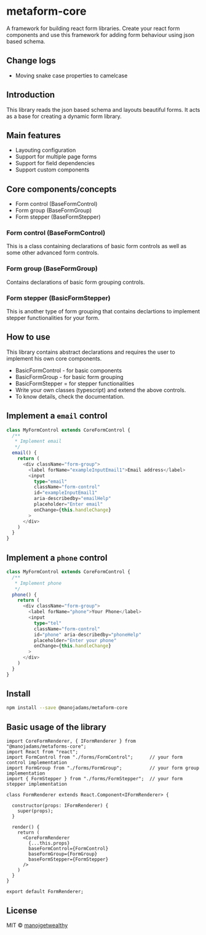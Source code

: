 # metaform-core
A framework for building react form libraries. Create your react form components and use this framework for adding form behaviour using json based schema.

## Change logs
- Moving snake case properties to camelcase

## Introduction
This library reads the json based schema and layouts beautiful forms.
It acts as a base for creating a dynamic form library.

## Main features
- Layouting configuration
- Support for multiple page forms
- Support for field dependencies
- Support custom components

## Core components/concepts
- Form control (BaseFormControl)
- Form group (BaseFormGroup)
- Form stepper (BaseFormStepper)

### Form control (BaseFormControl)
  This is a class containing declarations of basic form controls as well as some other advanced form controls. 
  
### Form group (BaseFormGroup)
  Contains declarations of basic form grouping controls.

### Form stepper (BasicFormStepper)
  This is another type of form grouping that contains declartions to implement stepper functionalities for your form.

## How to use
  This library contains abstract declarations and requires the user to implement his own core components.
  - BasicFormControl - for basic components
  - BasicFormGroup - for basic form grouping
  - BasicFormStepper = for stepper functionalities
  - Write your own classes (typescript) and extend the above controls.
  - To know details, check the documentation.
  
## Implement a `email` control
````typescript
class MyFormControl extends CoreFormControl {
  /**
   * Implement email
   */
  email() {
    return (
      <div className="form-group">
        <label forName="exampleInputEmail1">Email address</label>
        <input
          type="email"
          className="form-control"
          id="exampleInputEmail1"
          aria-describedby="emailHelp"
          placeholder="Enter email"
          onChange={this.handleChange}
        >
      </div>
    )
  }
}
````

## Implement a `phone` control
````typescript
class MyFormControl extends CoreFormControl {
  /**
   * Implement phone
   */
  phone() {
    return (
      <div className="form-group">
        <label forName="phone">Your Phone</label>
        <input
          type="tel"
          className="form-control"
          id="phone" aria-describedby="phoneHelp"
          placeholder="Enter your phone"
          onChange={this.handleChange}
        >
      </div>
    )
  }
}
````
  
## Install

```bash
npm install --save @manojadams/metaform-core
```

## Basic usage of the library
```tsx
import CoreFormRenderer, { IFormRenderer } from "@manojadams/metaforms-core";
import React from "react";
import FormControl from "./forms/FormControl";      // your form control implementation
import FormGroup from "./forms/FormGroup";          // your form group implementation
import { FormStepper } from "./forms/FormStepper";  // your form stepper implementation

class FormRenderer extends React.Component<IFormRenderer> {

  constructor(props: IFormRenderer) {
    super(props);
  }

  render() {
    return (
      <CoreFormRenderer 
        {...this.props} 
        baseFormControl={FormControl}
        baseFormGroup={FormGroup}
        baseFormStepper={FormStepper}
      />
    )
  }
}

export default FormRenderer;
```

## License

MIT © [manojgetwealthy](https://github.com/manojgetwealthy)
